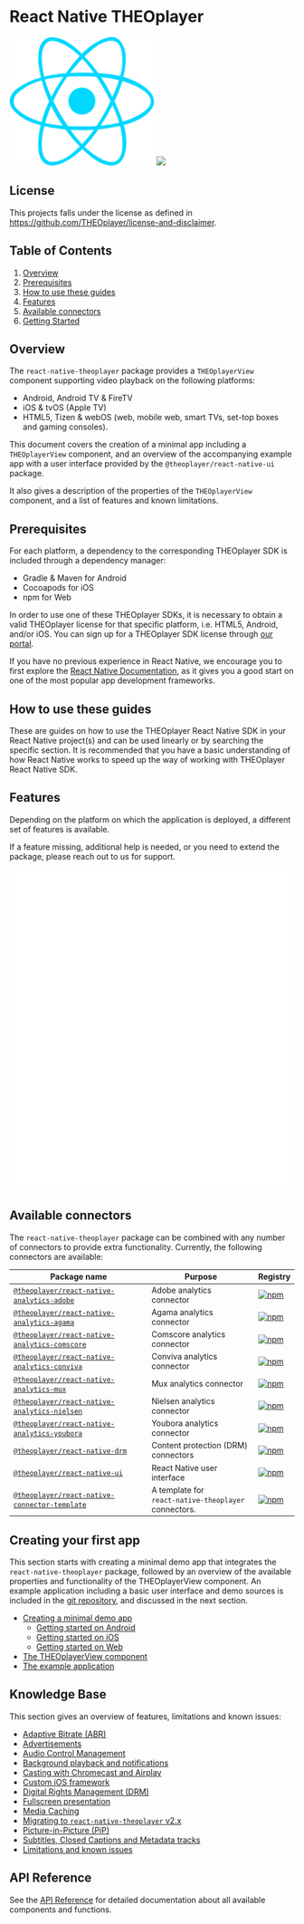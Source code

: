 # React Native THEOplayer

![](./doc/logo-react-native.png) ![](./doc/logo-theo.png)

## License

This projects falls under the license as defined in https://github.com/THEOplayer/license-and-disclaimer.

## Table of Contents

1. [Overview](#overview)
2. [Prerequisites](#prerequisites)
3. [How to use these guides](#how-to-use-these-guides)
4. [Features](#features)
5. [Available connectors](#available-connectors)
6. [Getting Started](#getting-started)

## Overview

The `react-native-theoplayer` package provides a `THEOplayerView` component supporting video playback on the
following platforms:

- Android, Android TV & FireTV
- iOS & tvOS (Apple TV)
- HTML5, Tizen & webOS (web, mobile web, smart TVs, set-top boxes and gaming consoles).

This document covers the creation of a minimal app including a `THEOplayerView` component,
and an overview of the accompanying example app with a user interface provided
by the `@theoplayer/react-native-ui` package.

It also gives a description of the properties of the `THEOplayerView` component, and
a list of features and known limitations.

## Prerequisites
For each platform, a dependency to the corresponding THEOplayer SDK is included through a dependency manager:

- Gradle & Maven for Android
- Cocoapods for iOS
- npm for Web

In order to use one of these THEOplayer SDKs, it is necessary to obtain a valid THEOplayer license for that specific platform,
i.e. HTML5, Android, and/or iOS. You can sign up for a THEOplayer SDK license through [our portal](https://portal.theoplayer.com/).

If you have no previous experience in React Native, we encourage you to first explore the
[React Native Documentation](https://reactnative.dev/docs/getting-started),
as it gives you a good start on one of the most popular app development frameworks.

## How to use these guides

These are guides on how to use the THEOplayer React Native SDK in your React Native project(s) and can be used
linearly or by searching the specific section. It is recommended that you have a basic understanding of how
React Native works to speed up the way of working with THEOplayer React Native SDK.

## Features

Depending on the platform on which the application is deployed, a different set of features is available.

If a feature missing, additional help is needed, or you need to extend the package,
please reach out to us for support.

<img src="./doc/features.svg">

## Available connectors

The `react-native-theoplayer` package can be combined with any number of connectors to provide extra
functionality. Currently, the following connectors are available:

| Package name                                                                                                              | Purpose                                                  | Registry                                                                                                                                                      |
|---------------------------------------------------------------------------------------------------------------------------|----------------------------------------------------------|---------------------------------------------------------------------------------------------------------------------------------------------------------------|
| [`@theoplayer/react-native-analytics-adobe`](https://github.com/THEOplayer/react-native-theoplayer-analytics)             | Adobe analytics connector                                | [![npm](https://img.shields.io/npm/v/@theoplayer/react-native-analytics-adobe)](https://www.npmjs.com/package/@theoplayer/react-native-analytics-adobe)       |
| [`@theoplayer/react-native-analytics-agama`](https://github.com/THEOplayer/react-native-theoplayer-analytics)             | Agama analytics connector                                | [![npm](https://img.shields.io/npm/v/@theoplayer/react-native-analytics-agama)](https://www.npmjs.com/package/@theoplayer/react-native-analytics-agama)       |
| [`@theoplayer/react-native-analytics-comscore`](https://github.com/THEOplayer/react-native-theoplayer-analytics)          | Comscore analytics connector                             | [![npm](https://img.shields.io/npm/v/@theoplayer/react-native-analytics-comscore)](https://www.npmjs.com/package/@theoplayer/react-native-analytics-comscore) |
| [`@theoplayer/react-native-analytics-conviva`](https://github.com/THEOplayer/react-native-theoplayer-analytics)           | Conviva analytics connector                              | [![npm](https://img.shields.io/npm/v/@theoplayer/react-native-analytics-conviva)](https://www.npmjs.com/package/@theoplayer/react-native-analytics-conviva)   |
| [`@theoplayer/react-native-analytics-mux`](https://github.com/THEOplayer/react-native-theoplayer-analytics)               | Mux analytics connector                                  | [![npm](https://img.shields.io/npm/v/@theoplayer/react-native-analytics-mux)](https://www.npmjs.com/package/@theoplayer/react-native-analytics-mux)           |
| [`@theoplayer/react-native-analytics-nielsen`](https://github.com/THEOplayer/react-native-theoplayer-analytics)           | Nielsen analytics connector                              | [![npm](https://img.shields.io/npm/v/@theoplayer/react-native-analytics-nielsen)](https://www.npmjs.com/package/@theoplayer/react-native-analytics-nielsen)   |
| [`@theoplayer/react-native-analytics-youbora`](https://github.com/THEOplayer/react-native-theoplayer-analytics)           | Youbora analytics connector                              | [![npm](https://img.shields.io/npm/v/@theoplayer/react-native-analytics-youbora)](https://www.npmjs.com/package/@theoplayer/react-native-analytics-youbora)   |
| [`@theoplayer/react-native-drm`](https://github.com/THEOplayer/react-native-theoplayer-drm)                               | Content protection (DRM) connectors                      | [![npm](https://img.shields.io/npm/v/@theoplayer/react-native-drm)](https://www.npmjs.com/package/@theoplayer/react-native-drm)                               |
| [`@theoplayer/react-native-ui`](https://github.com/THEOplayer/react-native-theoplayer-ui)                                 | React Native user interface                              | [![npm](https://img.shields.io/npm/v/@theoplayer/react-native-ui)](https://www.npmjs.com/package/@theoplayer/react-native-ui)                                 |
| [`@theoplayer/react-native-connector-template`](https://github.com/THEOplayer/react-native-theoplayer-connector-template) | A template for<br/>`react-native-theoplayer` connectors. | [![npm](https://img.shields.io/npm/v/@theoplayer/react-native-connector-template)](https://www.npmjs.com/package/@theoplayer/react-native-connector-template) |

## Creating your first app

This section starts with creating a minimal demo app that integrates the `react-native-theoplayer` package,
followed by an overview of the available properties and functionality of the THEOplayerView component.
An example application including a basic user interface and demo sources is included in the
[git repository](https://github.com/THEOplayer/react-native-theoplayer/tree/master/example),
and discussed in the next section.

- [Creating a minimal demo app](./doc/creating-minimal-app.md)
  - [Getting started on Android](./doc/creating-minimal-app.md#getting-started-on-android)
  - [Getting started on iOS](./doc/creating-minimal-app.md#getting-started-on-ios-and-tvos)
  - [Getting started on Web](./doc/creating-minimal-app.md#getting-started-on-web)
- [The THEOplayerView component](./doc/theoplayerview-component.md)
- [The example application](./doc/example-app.md)

## Knowledge Base

This section gives an overview of features, limitations and known issues:

  - [Adaptive Bitrate (ABR)](./doc/abr.md)
  - [Advertisements](./doc/ads.md)
  - [Audio Control Management](./doc/audio-control.md)
  - [Background playback and notifications](./doc/background.md)
  - [Casting with Chromecast and Airplay](./doc/cast.md)
  - [Custom iOS framework](./doc/custom-ios-framework.md)
  - [Digital Rights Management (DRM)](./doc/drm.md)
  - [Fullscreen presentation](./doc/fullscreen.md)
  - [Media Caching](./doc/media_caching.md)
  - [Migrating to `react-native-theoplayer` v2.x](./doc/migrating_v2.md)
  - [Picture-in-Picture (PiP)](./doc/pip.md)
  - [Subtitles, Closed Captions and Metadata tracks](./doc/texttracks.md)
  - [Limitations and known issues](./doc/limitations.md)

## API Reference

See the [API Reference](https://theoplayer.github.io/react-native-theoplayer/api/) for detailed documentation
about all available components and functions.
